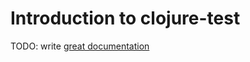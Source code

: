 # Introduction to clojure-test

TODO: write [great documentation](http://jacobian.org/writing/what-to-write/)
